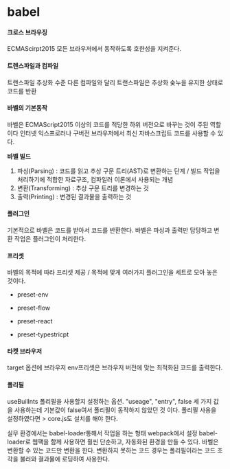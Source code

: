 # babel

#### 크로스 브라우징 
ECMAScirpt2015 모든 브라우저에서 동작하도록 호한성을 지켜준다.

#### 트렌스파일과 컴파일  

트랜스파일 추상화 수준 다른 컴파일와 달리 트랜스파일은 추상화 숮누을 유지한 상태로 코드를 반환

#### 바벨의 기본동작 

바벨은 ECMAScript2015 이상의 코드를 적당한 하위 버전으로 바꾸는 것이 주된 역할이다 인터넷 익스프로러나 구버전 브라우저에서 최신 자바스크립트 코드를 
사용할 수 있다.

**바벨 빌드**
1. 파싱(Parsing) : 코드를 읽고 추상 구문 트리(AST)로 변환하는 단계 / 빌드 작업을 처리하기에 적합한 자료구조, 컴파일러 이론에서 사용되는 개념
2. 변환(Transforming) : 추상 구문 트리를 변경하는 것 
3. 출력(Printing) : 변경된 결과물을 출력하는 것 

#### 플러그인
기본적으로 바벨은 코드를 받아서 코드를 반환한다. 바벨은 파싱과 출력만 담당하고 변환 작업은 플러그인이 처리한다.


#### 프리셋 
바벨의 목적에 따라 프리셋 제공 / 목적에 맞게 여러가지 플러그인을 세트로 모아 놓은 것이다.

* preset-env

* preset-flow
* preset-react
* preset-typestricpt

#### 타켓 브라우저 

target 옵션에 브라우저  env프리셋은 브라우저 버전에 맞는 최적화된 코드를 출력한다. 

#### 폴리필 
useBuilInts 폴리필을 사용할지 설정하는 옵션. "useage", "entry", false 세 가지 값을 사용하는데 기본값이 false여서 폴리필이 동작하지 않았던 것 이다.
폴리필 사용을 설정하였다면 > core.js도 설치를 해야 한다.

실무 환경에서는 babel-loader통해서 작업을 하는 형태 webpack에서 설정
babel-loader로 웹팩을 함께 사용하면 훨씬 단순하고, 자동화된 환경을 만들 수 있다.  바벨은 변환할 수 있는 코드만 변환을 한다. 변환하지 못하는 코드 경우는
폴리필이라는 코드 조각을 불러와 결과물에 로딩하여 사용한다.


